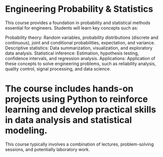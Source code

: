 # Engineering Probability & Statistics

This course provides a foundation in probability and statistical methods essential for engineers. Students will learn key concepts such as:

Probability theory: Random variables, probability distributions (discrete and continuous), joint and conditional probabilities, expectation, and variance.
Descriptive statistics: Data summarization, visualization, and exploratory data analysis.
Statistical inference: Estimation, hypothesis testing, confidence intervals, and regression analysis.
Applications: Application of these concepts to solve engineering problems, such as reliability analysis, quality control, signal processing, and data science.
# The course includes hands-on projects using Python to reinforce learning and develop practical skills in data analysis and statistical modeling.

This course typically involves a combination of lectures, problem-solving sessions, and potentially laboratory work.
